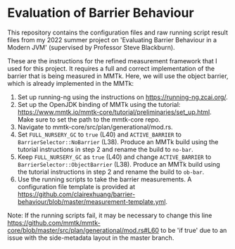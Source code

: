 # Evaluation of Barrier Behaviour

This repository contains the configuration files and raw running script result files from my 2022 summer project on 'Evaluating Barrier Behaviour in a Modern JVM' (supervised by Professor Steve Blackburn).

These are the instructions for the refined measurement framework that I used for this project. It requires a full and correct implementation of the barrier that is being measured in MMTk. Here, we will use the object barrier, which is already implemented in the MMTk: 
1. Set up running-ng using the instructions on https://running-ng.zcai.org/.
2. Set up the OpenJDK binding of MMTk using the tutorial: https://www.mmtk.io/mmtk-core/tutorial/preliminaries/set_up.html. Make sure to set the path to the mmtk-core repo.
3. Navigate to mmtk-core/src/plan/generational/mod.rs.
4. Set `FULL_NURSERY_GC` to `true` (L40) and `ACTIVE_BARRIER` to `BarrierSelector::NoBarrier` (L38). Produce an MMTk build using the tutorial instructions in step 2 and rename the build to `no-bar`. 
5. Keep `FULL_NURSERY_GC` as `true` (L40) and change `ACTIVE_BARRIER` to `BarrierSelector::ObjectBarrier` (L38). Produce an MMTk build using the tutorial instructions in step 2 and rename the build to `ob-bar`.
6. Use the running scripts to take the barrier measurements. A configuration file template is provided at https://github.com/clairexhuang/barrier-behaviour/blob/master/measurement-template.yml.

Note: If the running scripts fail, it may be necessary to change this line https://github.com/mmtk/mmtk-core/blob/master/src/plan/generational/mod.rs#L60 to be 'if true' due to an issue with the side-metadata layout in the master branch. 
